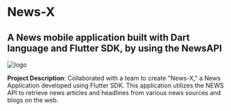 # News-X
A News mobile application built with Dart language and Flutter SDK, by using the NewsAPI
------
![logo](https://github.com/SourabhGPatil/newsx-flutter-news-app/assets/81312909/1e4eff94-3ec3-4e17-b71d-640c3d1e5121)

**Project Description**: Collaborated with a team to create "News-X," a News Application developed using Flutter SDK. This application utilizes the NEWS API to retrieve news articles and headlines from various news sources and blogs on the web.

